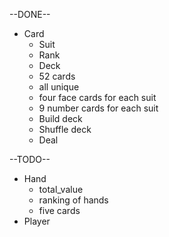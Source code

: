 --DONE--
- Card
  - Suit
  - Rank
  - Deck
  - 52 cards
  - all unique
  - four face cards for each suit
  - 9 number cards for each suit 
  - Build deck
  - Shuffle deck
  - Deal

--TODO--
- Hand
  - total_value
  - ranking of hands
  - five cards
- Player
